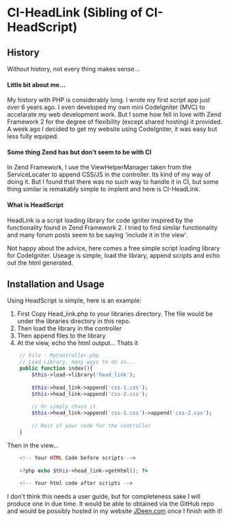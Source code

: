 # CI-HeadLink (Sibling of CI-HeadScript)

## History
Without history, not every thing makes sense...

#### Little bit about me...
My history with PHP is considerably long. I wrote my first script app just 
over 6 years ago. I even developed my own mini CodeIgniter (MVC) to accelarate
my web development work. But I some how fell in love with Zend Framework 2 
for the degree of flexibility (except shared hosting) it provided. A week ago
I decided to get my website using CodeIgniter, it was easy but less fully equiped.

#### Some thing Zend has but don't seem to be with CI

In Zend Framework, I use the ViewHelperManager taken from the ServiceLocater 
to append CSS/JS in the controller. Its kind of my way of doing it. But I found
that there was no such way to handle it in CI, but some thing similar is
remakably simple to implent and here is CI-HeadLink.

#### What is HeadScript

HeadLink is a script loading library for code igniter inspired by
the functionality found in Zend Framework 2. I tried to find similar
functionality and many forum posts seem to be saying 'include it in the
view'.

Not happy about the advice, here comes a free simple script loading 
library for CodeIgniter. Useage is simple, load the library, append scripts
and echo out the html generated.

## Installation and Usage

Using HeadScript is simple, here is an example: 

1. First Copy Head_link.php to your libraries directory. The file would be under the libraries directory in this repo.
2. Then load the library in the controller
3. Then append files to the library
4. At the view, echo the html output... Thats it

````PHP
	// File - MyController.php
	// Load Library, many ways to do so...
	public function index(){
		$this->load->library('head_link');
		
		$this->head_link->append('css-1.css');
		$this->head_link->append('css-2.css');
		
		// Or simply chain it
		$this->head_link->append('css-1.css')->append('css-2.css');
		
		// Rest of your code for the controller
	}
````
Then in the view...

````PHP
	<!-- Your HTML Code before scripts -->
	
	<?php echo $this->head_link->getHtml(); ?>
	
	<!-- Your html code after scripts -->
````

I don't think this needs a user guide, but for completeness sake I will produce
one in due time. It would be able to obtained via the GitHub repo and would be
possibly hosted in my website <a href="http://www.jdeen.com">JDeen.com</a> once
I finish with it!
